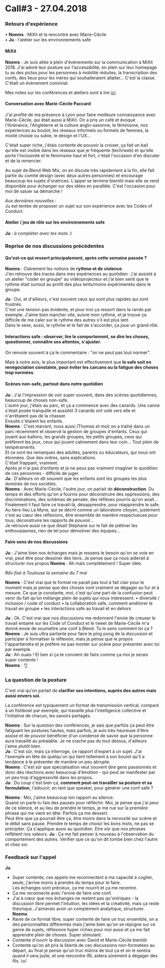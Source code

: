 # Call#3 - 27.04.2018

### Retours d'expérience
  • **Noems** : MiXit et la rencontre avec Marie-Cécile  
  • **Ju** : l'atelier sur les environnements safe
  
#### MiXit

**Noems** : Je suis allée à plein d'évènements sur la communication à MiXit 2018.
J'ai adoré leur posture sur l'accessibilité, en plein sur leur homepage tu as des pictos pour les personnes à mobilité réduites, la transcription des confs, des lieux pour les mères qui souhaiteraient allaiter... C'est la classe.  
C'était un évènement convivial.
  
Mes notes sur les conférences et ateliers sont à lire [ici](https://github.com/Julia-barbelane/des-conf-entre-meufs/blob/master/retour-d-experience-mixit-2018.md).

#### Conversation avec Marie-Cécile Paccard

J'ai profité de ma présence à Lyon pour faire meilleure connaissance avec Marie-Cécile, qui était aussi à MiXit. On a pris un café et évoqué l'itinérance, l'Angleterre et la culture anglo-saxonne, le féminisme, nos expériences au boulot, les réseaux informels ou formels de femmes, la mixité choisie ou subie, le design et l'UX... 

C'était super riche, j'étais contente de pouvoir la croiser, ça fait un bail qu'elle est visible dans les réseaux que je fréquente (tech/web) et qu'elle porte l'inclusivité et le féminisme haut et fort, c'était l'occasion d'en discuter et de la remercier.

Au sujet de Blend Web Mix, on en discute très rapidement à la fin, elle fait partie du comité design (avec deux autres personnes) et encourage beaucoup les sujets d'oratrices. L'appel se termine bientôt mais elle se rend disponible pour échanger sur des idées en parallèle. C'est l'occasion pour moi de saluer sa démarche !

_Aux dernières nouvelles_ :  
Ju est tentée de proposer un sujet sur son expérience avec les Codes of Conduct.
  
#### Atelier / jeu de rôle sur les environnements safe

**Ju** : _à compléter avec tes mots :)_

### Reprise de nos discussions précédentes

#### Qu'est-ce qui ressort principalement, après cette semaine passée ?

**Noems** : Clairement les notions de **rythme et de violence**.  
J'en retrouve des traces dans mes expériences au quotidien : j'ai assisté à un atelier "coder en groupe" au vidéoprojecteur et j'ai bien senti que le rythme était surtout au profit des plus lents/moins expérimentés dans le groupe.

**Ju** : Oui, et d'ailleurs, c'est souvent ceux qui sont plus rapides qui sont frustrés.  
C'est une tension pas évidente, et pour moi ça ressort dans la rando par exemple. J'aime bien marcher vite, suivre mon rythme, et je trouve ça difficile de me caler sur le rythme des autres s'il est plus lent.  
Dans le sexe, aussi, le rythme et le fait de s'accorder, ça joue un grand rôle.

#### Interactions safe : observer, lire le comportement, se dire les choses, questionner, connaître ses attentes, s'ajuster.

On renvoie souvent à ça le commentaire : "on ne peut pas tout normer".

Mais à notre avis, le plus important est effectivement que **le safe soit en renégociation constante, pour éviter les carcans ou la fatigue des choses trop normées**.

#### Scènes non-safe, partout dans notre quotidien  
**Ju** : J'ai l'impression de voir super souvent, dans des scènes quotidiennes, beaucoup de choses non-safe.  
L'autre jour, j'étais au parc, et ça a commencé avec des canards. Une canne s'était posée tranquille et aussitôt 3 canards ont volé vers elle et n'arrêtaient pas de la chasser.  
Ensuite c'étaient les enfants.  
**Noems** : C'est marrant, nous aussi (Thomas et moi) on a traîné dans un parc récemment et observé la gestion de groupes d'enfants. Ceux qui jouent aux ballons, les grands groupes, les petits groupes, ceux qui préfèrent les jeux, ceux qui jouent calmement dans leur coin... Tout plein de tempéraments.  
Et ce sont les remarques des adultes, parents ou éducateurs, qui nous ont étonnées. Que des ordres, sans explications.  
C'était frappant, vraiment.  
Après je n'ai pas d'enfants et je ne peux pas vraiment imaginer le quoditien de ces personnes - difficile de juger.  
**Ju** : D'ailleurs on dit souvent que les enfants sont les groupes les plus dominés de nos sociétés.  
**Noems** : Avec Marie-Cécile, l'autre jour, on parlait de **déconstruction**. Du temps et des efforts qu'on a fournis pour déconstruire des oppressions, des discriminations, des schémas de pensée, des réflèxes pourris qu'on avait...  
Finalement il faut faire ce travail-là, désapprendre, pour réapprendre le safe.  
Au tiers-lieu La Myne, qui se décrit comme un laboratoire citoyen, justement c'est au cœur des réflexions, être ensemble de manière respectueuse pour tous, déconstruire les rapports de pouvoir...  
Je retrouve aussi ce que disait Stéphane sur le fait de piétiner les enthousiasmes, rien de tel pour démotiver des équipes...  

#### Faire sens de nos discussions
**Ju** : J'aime bien nos échanges mais je ressens le besoin qu'on se voie en vrai, peut être pour dessiner des liens. Je pense que ça nous aiderait à structurer nos propos
**Noems** : Ah mais complètement ! Super idée. 

_Rdv fixé à Toulouse la semaine du 7 mai_

**Noems** : C'est vrai que le format ne paraît pas tout à fait clair pour le moment mais je pense que des choses vont vraiment se dégager au fur et à mesure. Ce que je constante, moi, c'est qu'une part de la confusion peut venir du fait qu'on mélange plein de sujets qui nous intéressent.
• diversité / inclusion / code of conduct
• la collaboration safe, comment améliorer le travail en groupe
• les interactions safe au travail et en dehors

**Ju** : Ok. C'est vrai que nos discussions me redonnent l'envie de creuser le travail entamé sur les Code of Conduct et le tweet de Marie-Cécile m'a donné envie de soumettre une conf à Blend. Tu le sens comment toi ça ?  
**Noems** : Je suis ultra partante pour faire le ping pong de la discussion et participer à formaliser la réflexion, mais je pense que le propos t'appartiendra et je préfère ne pas monter sur scène pour présenter avec toi par exemple.  
**Ju** : Ah ouais ! Et ben si ça te convient de faire comme ça moi je serais super contente !  
**Noems** : 👌

### La question de la posture

C'est vrai qu'on parlait de **clarifier ses intentions, auprès des autres mais aussi envers soi.**

La conférence est typiquement un format de transmission vertical, comparé à un fishbowl par exemple, qui travaille plus l'intelligence collective et l'initiative de chacun, les savoirs partagés.

**Noems** : Sur la question des conférences, je sais que parfois ça peut être fatiguant les postures hautes, mais parfois, je suis très heureuse d'être assise et de pouvoir bénéficier d'un condensé de savoir que la personne aura travaillé au préalable. Je ne crache pas du tout dessus, d'ailleurs j'aime plutôt bien.  
**Ju** : C'est sûr, mais ça interroge, ce rapport d'expert à un sujet. J'ai l'exemple en tête de quelqu'un qui tient tellement à son boulot qu'il a tendance à le présenter de manière un peu abrupte.  
**Noems** : C'est sûr que spécialisation veut souvent dire gens passionnés et donc des réactions avec beaucoup d'émotion - qui peut se manifester par un peu trop d'aggressivité dans les propos.  
**Ju** : Du coup c'est bien ça, **comment peut-on travailler sa posture et sa formulation**, l'adoucir, en tant que speaker, pour générer une conf safe ?  

**Noems** : Moi, j'aime beaucoup ton rapport au silence.  
Quand on parle tu fais des pauses pour réfléchir. Moi, je pense que j'ai peur de ce silence, et au lieu de prendre le temps, je me rue sur la première phrase qui me vient en tête. Parfois ça me dessert.  
Peut être que ça pourrait être ça, être moins dans la nervosité sur scène et le débit sans pause. Prendre le temps de choisir les bons mots, ne pas se précipiter. Ça s'applique aussi au quotidien. Etre sûr que nos phrases reflètent nos valeurs.
**Ju** : Ça me fait penser à nouveau à l'observation du comportement des autres. Vérifier que ce qu'on dit tombe bien chez l'autre et chez soi.  

### Feedback sur l'appel
**Ju**
- Super contente, ces appels me reconnectent à ma capacité à cogiter, seule, j'arrive moins à prendre du temps pour le faire.  
Les échanges sont précieux, ça me nourrit et ça me recentre.
- Ça me reconnecte avec l'envie de faire une conf.  
- J'ai à cœur que nos échanges ne restent pas qu'oniriques - la discussion libre permet l'intuition, les idées et la créativité, mais ça reste théorique. J'aimerais avoir un complément analytique, structurer.
**Noems**
- Ravie de ce format libre, super contente de faire un truc ensemble, on a des personnalités différentes mais j'aime bien qu'on se rejoigne sur ce genre de sujets, réflexions hyper riches pour moi aussi et ça me fait apprendre plein de choses. Super stimulant.
- Contente d'ouvrir la discussion avec David et Marie-Cécile bientôt
- Contente qu'on ait pris la liberté de ces discussions non-formatées au départ, au final je pense qu'un truc mûrira de tout ça et on le sentira quand il sera juste, et une rencontre IRL aidera sûrement à dégager des fils.
\o/
